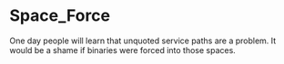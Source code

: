 # Space_Force
One day people will learn that unquoted service paths are a problem. It would be a shame if binaries were forced into those spaces.
